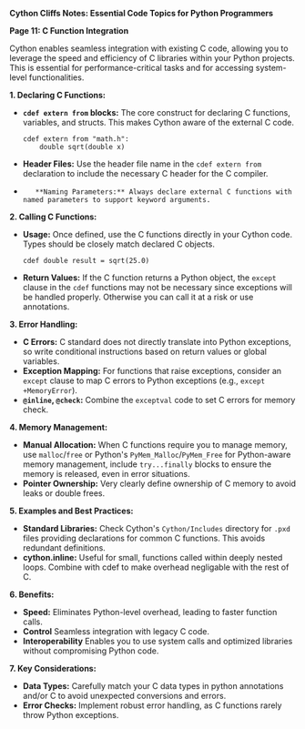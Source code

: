 **Cython Cliffs Notes: Essential Code Topics for Python Programmers**

**Page 11: C Function Integration**

Cython enables seamless integration with existing C code, allowing you to leverage the speed and efficiency of C libraries within your Python projects. This is essential for performance-critical tasks and for accessing system-level functionalities.

**1. Declaring C Functions:**

*   **`cdef extern from` blocks:** The core construct for declaring C functions, variables, and structs. This makes Cython aware of the external C code.

    ```cython
    cdef extern from "math.h":
        double sqrt(double x)
    ```
*   **Header Files:** Use the header file name in the `cdef extern from` declaration to include the necessary C header for the C compiler.
*        **Naming Parameters:** Always declare external C functions with named parameters to support keyword arguments.

**2. Calling C Functions:**

*   **Usage:** Once defined, use the C functions directly in your Cython code. Types should be closely match declared C objects.

    ```cython
    cdef double result = sqrt(25.0)
    ```

*   **Return Values:** If the C function returns a Python object, the `except` clause in the `cdef` functions may not be necessary since exceptions will be handled properly. Otherwise you can call it at a risk or use annotations.

**3. Error Handling:**

*   **C Errors:**  C standard does not directly translate into Python exceptions, so write conditional instructions based on return values or global variables.
*   **Exception Mapping:** For functions that raise exceptions, consider an `except` clause to map C errors to Python exceptions (e.g., `except +MemoryError`).
*   **`@inline`, `@check`:** Combine the `exceptval` code to set C errors for memory check.

**4. Memory Management:**

*   **Manual Allocation:** When C functions require you to manage memory, use `malloc`/`free` or Python's `PyMem_Malloc`/`PyMem_Free` for Python-aware memory management, include `try...finally` blocks to ensure the memory is released, even in error situations.
*   **Pointer Ownership:** Very clearly define ownership of C memory to avoid leaks or double frees.

**5. Examples and Best Practices:**

*   **Standard Libraries:** Check Cython's `Cython/Includes` directory for `.pxd` files providing declarations for common C functions. This avoids redundant definitions.
*    **cython.inline:** Useful for small, functions called within deeply nested loops. Combine with cdef to make overhead negligable with the rest of C.

**6. Benefits:**

*   **Speed:** Eliminates Python-level overhead, leading to faster function calls.
*   **Control** Seamless integration with legacy C code.
*   **Interoperability** Enables you to use system calls and optimized libraries without compromising Python code.

**7. Key Considerations:**

*   **Data Types:** Carefully match your C data types in python annotations and/or C to avoid unexpected conversions and errors.
*   **Error Checks:** Implement robust error handling, as C functions rarely throw Python exceptions.

